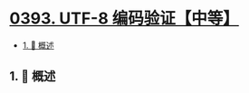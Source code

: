 # [0393. UTF-8 编码验证【中等】](https://github.com/tnotesjs/TNotes.leetcode/tree/main/notes/0393.%20UTF-8%20%E7%BC%96%E7%A0%81%E9%AA%8C%E8%AF%81%E3%80%90%E4%B8%AD%E7%AD%89%E3%80%91)

<!-- region:toc -->

- [1. 📝 概述](#1--概述)

<!-- endregion:toc -->

## 1. 📝 概述

